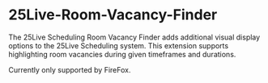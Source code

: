 # 25Live-Room-Vacancy-Finder

The 25Live Scheduling Room Vacancy Finder adds additional visual display options to the 25Live Scheduling system. This extension supports highlighting room vacancies during given timeframes and durations.

Currently only supported by FireFox.
